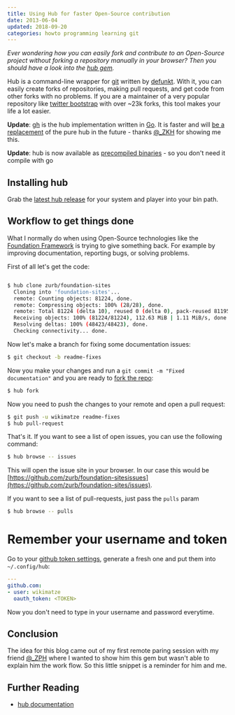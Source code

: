 ```yaml
---
title: Using Hub for faster Open-Source contribution
date: 2013-06-04
updated: 2018-09-20
categories: howto programming learning git
---
```


*Ever wondering how you can easily fork and contribute to an Open-Source project without forking a repository manually in your browser? Then you should have a look into the [hub gem](https://github.com/defunkt/hub).*


Hub is a command-line wrapper for [git](http://git-scm.com/) written by [defunkt](http://defunkt.io/). With it, you can easily create forks of repositories, making pull requests, and get code from other forks with no problems. If you are a maintainer of a very popular repository like [twitter bootstrap](https://github.com/twitter/bootstrap) with over ~23k forks, this tool makes your life a lot easier.


**Update**: [gh](https://github.com/jingweno/gh) is the hub implementation written in [Go](http://golang.org/).
It is faster and will [be a replacement](https://github.com/github/hub/issues/475) of the pure hub in the future - thanks [@\_ZKH](https://twitter.com/_ZPH) for showing me this.

**Update**: hub is now available as [precompiled binaries](https://github.com/github/hub/releases) - so you don't need
it compile with go


## Installing hub

Grab the [latest hub release](https://github.com/github/hub/releases) for your system and player into your bin path.


## Workflow to get things done

What I normally do when using Open-Source technologies like the [Foundation Framework](http://foundation.zurb.com/) is trying to give something back. For example  by improving documentation, reporting bugs, or solving problems.


First of all let's get the code:


```bash

$ hub clone zurb/foundation-sites
  Cloning into 'foundation-sites'...
  remote: Counting objects: 81224, done.
  remote: Compressing objects: 100% (28/28), done.
  remote: Total 81224 (delta 10), reused 0 (delta 0), pack-reused 81195
  Receiving objects: 100% (81224/81224), 112.63 MiB | 1.11 MiB/s, done.
  Resolving deltas: 100% (48423/48423), done.
  Checking connectivity... done.
```

Now let's make a branch for fixing some documentation issues:

```bash
$ git checkout -b readme-fixes
```

Now you make your changes and run a `git commit -m "Fixed documentation"` and you are ready to [fork the repo](https://help.github.com/articles/fork-a-repo):

```bash
$ hub fork
```

Now you need to push the changes to your remote and open a pull request:

```bash
$ git push -u wikimatze readme-fixes
$ hub pull-request
```

That's it. If you want to see a list of open issues, you can use the following command:

```bash
$ hub browse -- issues
```

This will open the issue site in your browser. In our case this would be [https://github.com/zurb/foundation-sitesissues](https://github.com/zurb/foundation-sites/issues).


If you want to see a list of pull-requests, just pass the `pulls` param

```bash
$ hub browse -- pulls
```

# Remember your username and token

Go to your [github token settings](https://github.com/settings/tokens "github token settings"), generate a fresh one and
put them into `~/.config/hub`:

```yml
---
github.com:
- user: wikimatze
  oauth_token: <TOKEN>
```

Now you don't need to type in your username and password everytime.


## Conclusion

The idea for this blog came out of my first remote paring session with my friend [@\_ZPH](https://twitter.com/_ZPH) where I wanted to show him this gem but wasn't able to explain him the work flow. So this little snippet is a reminder for him and me.


## Further Reading

- [hub documentation](http://defunkt.io/hub)

